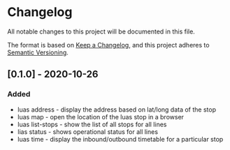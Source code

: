 
# Changelog

All notable changes to this project will be documented in this file.

The format is based on [Keep a Changelog](https://keepachangelog.com/en/1.0.0/),
and this project adheres to [Semantic Versioning](https://semver.org/spec/v2.0.0.html).

## [0.1.0] - 2020-10-26

### Added

- luas <line> address <stop> - display the address based on lat/long data of the stop
- luas <line> map <stop> - open the location of the luas stop in a browser
- luas <line> list-stops - show the list of all stops for all lines
- lias <line> status - shows operational status for all lines
- luas <line> time <stop> - display the inbound/outbound timetable for a particular stop